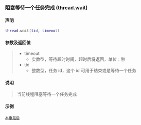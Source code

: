 ### 阻塞等待一个任务完成 \(**thread\.wait**\)


#### 声明
```lua
thread.wait(tid, timeout)
```


#### 参数及返回值
> - timeout
>   - 实数型，等待超时时间，超时后将返回，单位：秒
> - tid
>   - 整数型，任务 id，这个 id 可用于结束或是等待一个任务


#### 说明
> 当前线程阻塞等待一个任务完成  


#### 示例  
[`本章最后`](/Handbook/thread/README.md)  

